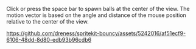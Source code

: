 Click or press the space bar to spawn balls at the center of the view. The motion vector is based on the angle and distance of the mouse position relative to the center of the view.



https://github.com/dreness/spritekit-bouncy/assets/5242016/af51ecf9-6106-48dd-8d80-edb93b96cdb6

